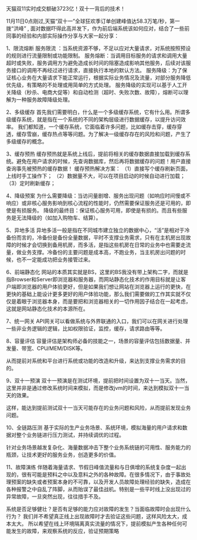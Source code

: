 天猫双11实时成交额破3723亿！双十一背后的技术！ 

11月11日0点刚过,天猫“双十一”全球狂欢季订单创建峰值达58.3万笔/秒，第一拨“洪峰” , 
面对数据吓得此高并发下，作为前后端系统该如何应对，结合了一些前同事的经验和内部实际操作分享与大家一起分享：

1、限流熔断
服务限流 ：当系统资源不够，不足以应对大量请求，对系统按照预设的规则进行流量限制或功能限制。
服务熔断：当调用目标服务的请求和调用大量超时或失败，服务调用方为避免造成长时间的阻塞造成影响其他服务，后续对该服务接口的调用不再经过进行请求，直接执行本地的默认方法。
服务降级：为了保证核心业务在大量请求下能正常运行，根据实际业务情况及流量，对部分服务降低优先级，有策略的不处理或用简单的方式处理。
服务降级的实现可以基于人工开关降级（秒杀、电商大促等）和自动检测（超时、失败次数、故障），熔断可以理解为一种服务故障降级处理。

2、多级缓存
首先我们需要明白，什么是一个多级缓存系统，它有什么用。所谓多级缓存系统，就是指在一个系统的不同的架构层级进行数据缓存，以提升访问效率。
我们都知道，一个缓存系统，它面临着许多问题，比如缓存击穿，缓存穿透，缓存雪崩，缓存热点等等问题。为了解决一级缓存存在的风险和问题，产生了多级缓存的概念。

3、缓存预热
缓存预热就是系统上线后，提前将相关的缓存数据直接加载到缓存系统。避免在用户请求的时候，先查询数据库，然后再将数据缓存的问题！用户直接查询事先被预热的缓存数据！
缓存预热解决方案：
（1）直接写个缓存刷新页面，上线时手工操作下；
（2）数据量不大，可以在项目启动的时候自动进行加载；
（3）定时刷新缓存；

4、降级预案
为什么需要降级：当访问量剧增、服务出现问题（如响应时间慢或不响应）或非核心服务影响到核心流程的性能时，仍然需要保证服务还是可用的，即使是有损服务。
降级的最终目：保证核心服务可用，即使是有损的。而且有些服务是无法降级的（如加入购物车、结算）。

5、异地多活
异地多活一般是指在不同城市建立独立的数据中心，“活”是相对于冷备份而言的，冷备份是备份全量数据，平时不支撑业务需求，只有在主机房出现故障的时候才会切换到备用机房，而多活，是指这些机房在日常的业务中也需要走流量，做业务支撑。冷备份的主要问题是成本高，不跑业务，当主机房出问题的时候，也不一定能成功把业务接管过来。

6、前端静态化
网站的本质其实就是BS，这里的BS我没有带上架构二字，而就是指Browser和Server即浏览器和服务器，而网站静态化技术的作用目标就是让客户端即浏览器的用户体验更好，但是如果我们想让网站在浏览器上运行的更快，在更快的基础上能设计更多更好的用户体验功能，那么我们需要做的工作其实就不仅仅是着眼于浏览器本身，而是要把和浏览器相关的一切作用因子结合在一起考虑，这就是网站静态化技术的本源所在。

7、统一网关
API网关可以看做系统与外界联通的入口，我们可以在网关进行处理一些非业务逻辑的逻辑，比如权限验证，监控，缓存，请求路由等等。

8、容量评估
容量评估是架构师必备的技能之一，场景的容量评估包括数据量、并发量、带宽、CPU/MEM/DISK等。

从而提前对系统和平台进行系统或功能的改造和升级，来达到支撑业务需求的目的。

9、双十一预演
双十一预演是在测试环境，提前把时间设置为双十一当天。当然，这里并非是通过修改系统时间来模拟，而是修改jvm的时间，来达到模拟双十一当天的效果。

这样，能达到提前测试双十一当天可能存在的业务问题和风险，从而提前发现业务问题。

10、全链路压测
基于实际的生产业务场景、系统环境，模拟海量的用户请求和数据对整个业务链进行压力测试，并持续调优的过程。

针对业务场景越发复杂化、海量数据冲击下整个业务系统链的可用性、服务能力的瓶颈，让技术更好的服务业务，创造更多的价值。

11、故障演练
伴随着海量请求、节假日峰值流量和与日俱增的系统复杂度一起出现的，很有可能是预料之中以及意料之外的各种故障。在很多情况下，由于事故处理预案的缺失或者预案本身的不可靠，以及开发人员故障处理经验的缺失，造成在各种报警之中自乱了阵脚，从而贻误了最佳战机。特别是一些平时线上没出现过的异常故障，一旦突然出现，往往措手不及。

系统是否足够健壮？是否有足够的能力应对故障的发生？当面临故障时会出现什么行为？
我们并不希望真正线上出现故障时才去验证这些问题，这样风险太大，成本太大。
所以希望在线上环境隔离真实流量的情况下，提前模拟产生各种任何可能发生的故障，来观察系统的反应，验证预期策略

